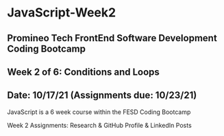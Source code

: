 # JavaScript-Week2

## Promineo Tech FrontEnd Software Development Coding Bootcamp 
## Week 2 of 6:   Conditions and Loops
## Date:  10/17/21 (Assignments due:  10/23/21) 

JavaScript is a 6 week course within the FESD Coding Bootcamp

Week 2 Assignments:  Research & GitHub Profile & LinkedIn Posts
